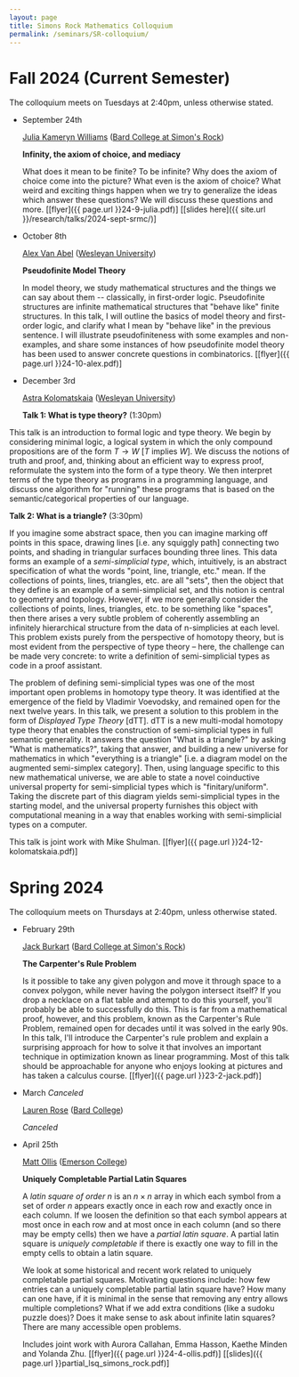 ```yaml
---
layout: page
title: Simons Rock Mathematics Colloquium
permalink: /seminars/SR-colloquium/
---
```


Fall 2024 (Current Semester)
======

The colloquium meets on Tuesdays at 2:40pm, unless otherwise stated.

* September 24th

  [Julia Kameryn Williams](https://www.kamerynjw.net/) ([Bard College at Simon's Rock](https://simons-rock.edu/))

  **Infinity, the axiom of choice, and mediacy**

  What does it mean to be finite? To be infinite? Why does the axiom of choice come into the picture? What even is the axiom of choice? What weird and exciting things happen when we try to generalize the ideas which answer these questions? We will discuss these questions and more. [[flyer]({{ page.url }}24-9-julia.pdf)] [[slides here]({{ site.url }}/research/talks/2024-sept-srmc/)]

* October 8th

  [Alex Van Abel](https://www.wesleyan.edu/academics/faculty/avanabel/profile.html) ([Wesleyan University](https://www.wesleyan.edu/))

  **Pseudofinite Model Theory**

  In model theory, we study mathematical structures and the things we can say about them -- classically, in first-order logic. Pseudofinite structures are infinite mathematical structures that "behave like" finite structures. In this talk, I will outline the basics of model theory and first-order logic, and clarify what I mean by "behave like" in the previous sentence. I will illustrate pseudofiniteness with some examples and non-examples, and share some instances of how pseudofinite model theory has been used to answer concrete questions in combinatorics. [[flyer]({{ page.url }}24-10-alex.pdf)]


* December 3rd

  [Astra Kolomatskaia](https://www.wesleyan.edu/academics/faculty/akolomatskaia/profile.html) ([Wesleyan University](https://www.wesleyan.edu/))

  **Talk 1: What is type theory?** (1:30pm)

This talk is an introduction to formal logic and type theory. We begin by considering minimal logic, a logical system in which the only compound propositions are of the form $T \rightarrow W$ [$T$ implies $W$]. We discuss the notions of truth and proof, and, thinking about an efficient way to express proof, reformulate the system into the form of a type theory. We then interpret terms of the type theory as programs in a programming language, and discuss one algorithm for "running" these programs that is based on the semantic/categorical properties of our language.

  **Talk 2: What is a triangle?** (3:30pm)

If you imagine some abstract space, then you can imagine marking off points in this space, drawing lines [i.e. any squiggly path] connecting two points, and shading in triangular surfaces bounding three lines. This data forms an example of a *semi-simplicial type*, which, intuitively, is an abstract specification of what the words "point, line, triangle, etc." mean. If the collections of points, lines, triangles, etc. are all "sets", then the object that they define is an example of a semi-simplicial set, and this notion is central to geometry and topology. However, if we more generally consider the collections of points, lines, triangles, etc. to be something like "spaces", then there arises a very subtle problem of coherently assembling an infinitely hierarchical structure from the data of n-simplicies at each level. This problem exists purely from the perspective of homotopy theory, but is most evident from the perspective of type theory – here, the challenge can be made very concrete: to write a definition of semi-simplicial types as code in a proof assistant.

The problem of defining semi-simplicial types was one of the most important open problems in homotopy type theory. It was identified at the emergence of the field by Vladimir Voevodsky, and remained open for the next twelve years. In this talk, we present a solution to this problem in the form of *Displayed Type Theory* [dTT]. dTT is a new multi-modal homotopy type theory that enables the construction of semi-simplicial types in full semantic generality. It answers the question "What is a triangle?" by asking "What is mathematics?", taking that answer, and building a new universe for mathematics in which "everything is a triangle" [i.e. a diagram model on the augmented semi-simplex category]. Then, using language specific to this new mathematical universe, we are able to state a novel coinductive universal property for semi-simplicial types which is "finitary/uniform". Taking the discrete part of this diagram yields semi-simplicial types in the starting model, and the universal property furnishes this object with computational meaning in a way that enables working with semi-simplicial types on a computer.

This talk is joint work with Mike Shulman. [[flyer]({{ page.url }}24-12-kolomatskaia.pdf)]



Spring 2024
======

The colloquium meets on Thursdays at 2:40pm, unless otherwise stated.

* February 29th

    [Jack Burkart](https://www.jackburkart.com/) ([Bard College at Simon's Rock](https://simons-rock.edu/))

    **The Carpenter's Rule Problem**

    Is it possible to take any given polygon and move it through space to a convex polygon, while never having the polygon intersect itself? If you drop a necklace on a flat table and attempt to do this yourself, you'll probably be able to successfully do this. This is far from a mathematical proof, however, and this problem, known as the Carpenter's Rule Problem, remained open for decades until it was solved in the early 90s. In this talk, I'll introduce the Carpenter's rule problem and explain a surprising approach for how to solve it that involves an important technique in optimization known as linear programming. Most of this talk should be approachable for anyone who enjoys looking at pictures and has taken a calculus course. [[flyer]({{ page.url }}23-2-jack.pdf)]

* March *Canceled*

    [Lauren Rose](https://faculty.bard.edu/rose/) ([Bard College](https://www.bard.edu/))

    *Canceled*

* April 25th

    [Matt Ollis](https://emerson.edu/faculty-staff-directory/matt-ollis) ([Emerson College](https://emerson.edu/))

  **Uniquely Completable Partial Latin Squares**

  A *latin square of order* $n$ is an $n \times n$ array in which each symbol from a set of order $n$ appears exactly once in each row and exactly once in each column.  If we loosen the definition so that each symbol appears at most once in each row and at most once in each column (and so there may be empty cells) then we have a  *partial latin square*.   A partial latin square is *uniquely completable* if there is exactly one way to fill in the empty cells to obtain a latin square.

  We look at some historical and recent work related to uniquely completable partial squares.  Motivating questions include: how few entries can a uniquely completable partial latin square have?   How many can one have, if it is minimal in the sense that removing any entry allows multiple completions?  What if we add extra conditions (like a sudoku puzzle does)?  Does it make sense to ask about infinite latin squares?  There are many accessible open problems.  


  Includes joint work with Aurora Callahan, Emma Hasson, Kaethe Minden and Yolanda Zhu. [[flyer]({{ page.url }}24-4-ollis.pdf)] [[slides]({{ page.url }}partial_lsq_simons_rock.pdf)]

